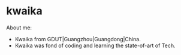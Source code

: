 # kwaika
About me:
- Kwaika from GDUT|Guangzhou|Guangdong|China.
- Kwaika was fond of coding and learning the state-of-art of Tech.
